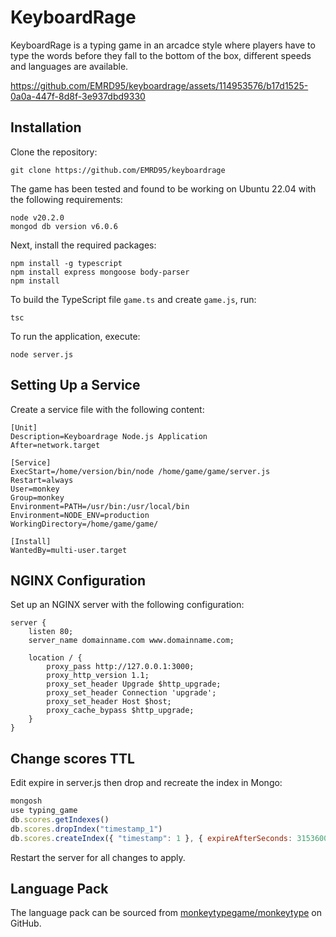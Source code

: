 # KeyboardRage

KeyboardRage is a typing game in an arcadce style where players have to type the words before they fall to the bottom of the box, different speeds and languages are available.






https://github.com/EMRD95/keyboardrage/assets/114953576/b17d1525-0a0a-447f-8d8f-3e937dbd9330





## Installation

Clone the repository:

```shell
git clone https://github.com/EMRD95/keyboardrage
```

The game has been tested and found to be working on Ubuntu 22.04 with the following requirements:

```shell
node v20.2.0
mongod db version v6.0.6
```

Next, install the required packages:

```shell
npm install -g typescript
npm install express mongoose body-parser
npm install
```

To build the TypeScript file `game.ts` and create `game.js`, run:

```shell
tsc
```

To run the application, execute:

```shell
node server.js
```

## Setting Up a Service

Create a service file with the following content:

```shell
[Unit]
Description=Keyboardrage Node.js Application
After=network.target

[Service]
ExecStart=/home/version/bin/node /home/game/game/server.js
Restart=always
User=monkey
Group=monkey
Environment=PATH=/usr/bin:/usr/local/bin
Environment=NODE_ENV=production
WorkingDirectory=/home/game/game/

[Install]
WantedBy=multi-user.target
```

## NGINX Configuration

Set up an NGINX server with the following configuration:

```shell
server {
    listen 80;
    server_name domainname.com www.domainname.com;

    location / {
        proxy_pass http://127.0.0.1:3000;
        proxy_http_version 1.1;
        proxy_set_header Upgrade $http_upgrade;
        proxy_set_header Connection 'upgrade';
        proxy_set_header Host $host;
        proxy_cache_bypass $http_upgrade;
    }
}
```
## Change scores TTL

Edit expire in server.js then drop and recreate the index in Mongo:

```javascript
mongosh
use typing_game
db.scores.getIndexes()
db.scores.dropIndex("timestamp_1")
db.scores.createIndex({ "timestamp": 1 }, { expireAfterSeconds: 315360000 }) //for 10 years
```

Restart the server for all changes to apply.

## Language Pack

The language pack can be sourced from [monkeytypegame/monkeytype](https://github.com/monkeytypegame/monkeytype) on GitHub.
